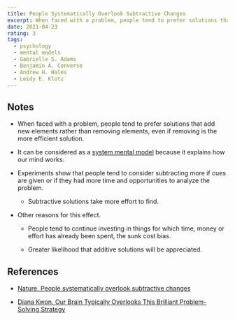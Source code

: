 ```yaml
---
title: People Systematically Overlook Subtractive Changes
excerpt: When faced with a problem, people tend to prefer solutions that add new elements rather than removing elements, even if removing is the more efficient solution.
date: 2021-04-23
rating: 3
tags:
  - psychology
  - mental models
  - Gabrielle S. Adams
  - Benjamin A. Converse
  - Andrew H. Hales
  - Leidy E. Klotz
---
```


## Notes

- When faced with a problem, people tend to prefer solutions that add new elements rather than removing elements, even if removing is the more efficient solution.

- It can be considered as a [system mental model](/zettel/system-mental-models) because it explains how our mind works.

- Experiments show that people tend to consider subtracting more if cues are given or if they had more time and opportunities to analyze the problem.

  - Subtractive solutions take more effort to find.

- Other reasons for this effect.

  - People tend to continue investing in things for which time, money or effort has already been spent, the sunk cost bias.

  - Greater likelihood that additive solutions will be appreciated.

## References

- [Nature. People systematically overlook subtractive changes](https://www.nature.com/articles/s41586-021-03380-y.epdf)

- [Diana Kwon. Our Brain Typically Overlooks This Brilliant Problem-Solving Strategy](https://www.scientificamerican.com/article/our-brain-typically-overlooks-this-brilliant-problem-solving-strategy/)
